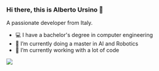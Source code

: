 ### Hi there, this is Alberto Ursino 👋

A passionate developer from Italy.

- 💻 I have a bachelor's degree in computer engineering
- 🤖 I’m currently doing a master in AI and Robotics
- 🔭 I’m currently working with a lot of code

![](https://komarev.com/ghpvc/?username=albertoursino&color=blueviolet&style=for-the-badge)

<!--- 
- ⚡ Fun fact: ...
- 😄 Pronouns: ...
- 👯 I’m looking to collaborate on ...
- 🤔 I’m looking for help with ...
emoji: https://www.webfx.com/tools/emoji-cheat-sheet/
-->
